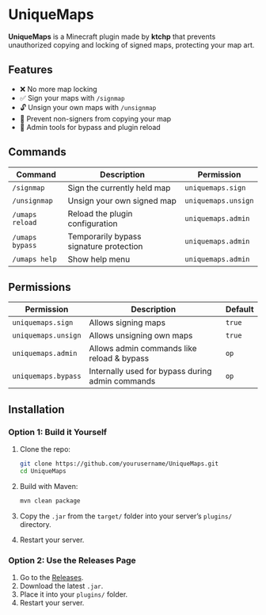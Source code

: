 # UniqueMaps

**UniqueMaps** is a Minecraft plugin made by **ktchp** that prevents unauthorized copying and locking of signed maps, protecting your map art.

## Features

- ❌ No more map locking
- ✅ Sign your maps with `/signmap`
- 🔓 Unsign your own maps with `/unsignmap`
- 🚫 Prevent non-signers from copying your map
- 🔧 Admin tools for bypass and plugin reload

## Commands

| Command              | Description                                          | Permission             |
|----------------------|------------------------------------------------------|-------------------------|
| `/signmap`           | Sign the currently held map                         | `uniquemaps.sign`       |
| `/unsignmap`         | Unsign your own signed map                          | `uniquemaps.unsign`     |
| `/umaps reload`      | Reload the plugin configuration                     | `uniquemaps.admin`      |
| `/umaps bypass`      | Temporarily bypass signature protection             | `uniquemaps.admin`      |
| `/umaps help`        | Show help menu                                      | `uniquemaps.admin`      |

## Permissions

| Permission            | Description                                           | Default |
|------------------------|-------------------------------------------------------|---------|
| `uniquemaps.sign`      | Allows signing maps                                   | `true`  |
| `uniquemaps.unsign`    | Allows unsigning own maps                             | `true`  |
| `uniquemaps.admin`     | Allows admin commands like reload & bypass            | `op`    |
| `uniquemaps.bypass`    | Internally used for bypass during admin commands      | `op`    |

## Installation

### Option 1: Build it Yourself

1. Clone the repo:
    ```bash
    git clone https://github.com/yourusername/UniqueMaps.git
    cd UniqueMaps
    ```

2. Build with Maven:
    ```bash
    mvn clean package
    ```

3. Copy the `.jar` from the `target/` folder into your server’s `plugins/` directory.

4. Restart your server.

### Option 2: Use the Releases Page

1. Go to the [Releases](https://github.com/ktchp/UniqueMaps/releases).
2. Download the latest `.jar`.
3. Place it into your `plugins/` folder.
4. Restart your server.
